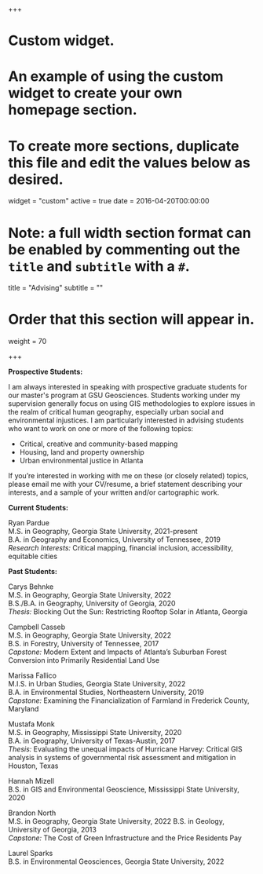 +++
# Custom widget.
# An example of using the custom widget to create your own homepage section.
# To create more sections, duplicate this file and edit the values below as desired.
widget = "custom"
active = true
date = 2016-04-20T00:00:00

# Note: a full width section format can be enabled by commenting out the `title` and `subtitle` with a `#`.
title = "Advising"
subtitle = ""

# Order that this section will appear in.
weight = 70

+++

__Prospective Students:__

I am always interested in speaking with prospective graduate students for our master's program at GSU Geosciences. Students working under my supervision generally focus on using GIS methodologies to explore issues in the realm of critical human geography, especially urban social and environmental injustices. I am particularly interested in advising students who want to work on one or more of the following topics:

- Critical, creative and community-based mapping
- Housing, land and property ownership
- Urban environmental justice in Atlanta

If you’re interested in working with me on these (or closely related) topics, please email me with your CV/resume, a brief statement describing your interests, and a sample of your written and/or cartographic work.

__Current Students:__

Ryan Pardue  
M.S. in Geography, Georgia State University, 2021-present  
B.A. in Geography and Economics, University of Tennessee, 2019  
_Research Interests:_ Critical mapping, financial inclusion, accessibility, equitable cities
  
__Past Students:__

Carys Behnke  
M.S. in Geography, Georgia State University, 2022  
B.S./B.A. in Geography, University of Georgia, 2020  
_Thesis:_ Blocking Out the Sun: Restricting Rooftop Solar in Atlanta, Georgia

Campbell Casseb  
M.S. in Geography, Georgia State University, 2022  
B.S. in Forestry, University of Tennessee, 2017  
_Capstone:_ Modern Extent and Impacts of Atlanta’s Suburban Forest Conversion into Primarily Residential Land Use 

Marissa Fallico  
M.I.S. in Urban Studies, Georgia State University, 2022  
B.A. in Environmental Studies, Northeastern University, 2019  
_Capstone:_ Examining the Financialization of Farmland in Frederick County, Maryland  

Mustafa Monk  
M.S. in Geography, Mississippi State University, 2020  
B.A. in Geography, University of Texas-Austin, 2017  
_Thesis:_ Evaluating the unequal impacts of Hurricane Harvey: Critical GIS analysis in systems of governmental risk assessment and mitigation in Houston, Texas

Hannah Mizell  
B.S. in GIS and Environmental Geoscience, Mississippi State University, 2020  

Brandon North  
M.S. in Geography, Georgia State University, 2022
B.S. in Geology, University of Georgia, 2013  
_Capstone:_ The Cost of Green Infrastructure and the Price Residents Pay 

Laurel Sparks  
B.S. in Environmental Geosciences, Georgia State University, 2022
